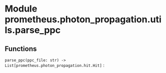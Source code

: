 Module prometheus.photon_propagation.utils.parse_ppc
====================================================

Functions
---------

    
`parse_ppc(ppc_file: str) ‑> List[prometheus.photon_propagation.hit.Hit]`
: